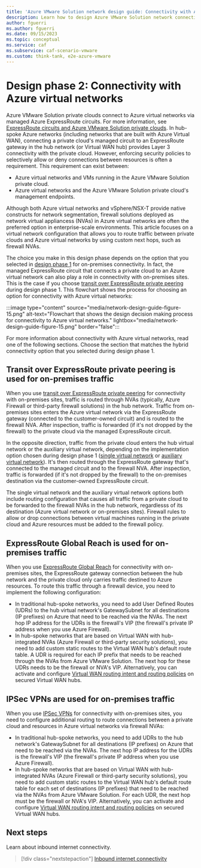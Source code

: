```yaml
---
title: 'Azure VMware Solution network design guide: Connectivity with Azure virtual networks'
description: Learn how to design Azure VMware Solution network connectivity with Azure virtual networks. This article is part of the Azure VMware Solution design guide.
author: fguerri
ms.author: fguerri
ms.date: 09/15/2023
ms.topic: conceptual
ms.service: caf
ms.subservice: caf-scenario-vmware
ms.custom: think-tank, e2e-azure-vmware
---
```


# Design phase 2: Connectivity with Azure virtual networks

Azure VMware Solution private clouds connect to Azure virtual networks via managed Azure ExpressRoute circuits. For more information, see [ExpressRoute circuits and Azure VMware Solution private clouds](azure-vmware-solution-network-basics.md#azure-expressroute-circuits-and-azure-vmware-solution-private-clouds). In hub-spoke Azure networks (including networks that are built with Azure Virtual WAN), connecting a private cloud's managed circuit to an ExpressRoute gateway in the hub network (or Virtual WAN hub) provides Layer 3 connectivity with the private cloud. However, enforcing security policies to selectively allow or deny connections between resources is often a requirement. This requirement can exist between:

- Azure virtual networks and VMs running in the Azure VMware Solution private cloud.
- Azure virtual networks and the Azure VMware Solution private cloud's management endpoints.

Although both Azure virtual networks and vSphere/NSX-T provide native constructs for network segmentation, firewall solutions deployed as network virtual appliancess (NVAs) in Azure virtual networks are often the preferred option in enterprise-scale environments. This article focuses on a virtual network configuration that allows you to route traffic between private clouds and Azure virtual networks by using custom next hops, such as firewall NVAs.

The choice you make in this design phase depends on the option that you selected in [design phase 1](on-premises-connectivity.md) for on-premises connectivity. In fact, the managed ExpressRoute circuit that connects a private cloud to an Azure virtual network can also play a role in connectivity with on-premises sites. This is the case if you choose [transit over ExpressRoute private peering](on-premises-connectivity.md#transit-over-expressroute-private-peering) during design phase 1. This flowchart shows the process for choosing an option for connectivity with Azure virtual networks:

:::image type="content" source="media/network-design-guide-figure-15.png" alt-text="Flowchart that shows the design decision making process for connectivity to Azure virtual networks." lightbox="media/network-design-guide-figure-15.png" border="false":::

For more information about connectivity with Azure virtual networks, read one of the following sections. Choose the section that matches the hybrid connectivity option that you selected during design phase 1.

## Transit over ExpressRoute private peering is used for on-premises traffic

When you use [transit over ExpressRoute private peering](on-premises-connectivity.md#transit-over-expressroute-private-peering) for connectivity with on-premises sites, traffic is routed through NVAs (typically, Azure Firewall or third-party firewall solutions) in the hub network. Traffic from on-premises sites enters the Azure virtual network via the ExpressRoute gateway (connected to the customer-owned circuit) and is routed to the firewall NVA. After inspection, traffic is forwarded (if it's not dropped by the firewall) to the private cloud via the managed ExpressRoute circuit. 

In the opposite direction, traffic from the private cloud enters the hub virtual network or the auxiliary virtual network, depending on the implementation option chosen during design phase 1 ([single virtual network](on-premises-connectivity.md#single-virtual-network) or [auxiliary virtual network](on-premises-connectivity.md#auxiliary-virtual-network)). It's then routed through the ExpressRoute gateway that's connected to the managed circuit and to the firewall NVA. After inspection, traffic is forwarded (if it's not dropped by the firewall) to the on-premises destination via the customer-owned ExpressRoute circuit. 

The single virtual network and the auxiliary virtual network options both include routing configuration that causes all traffic from a private cloud to be forwarded to the firewall NVAs in the hub network, regardlesss of its destination (Azure virtual network or on-premises sites). Firewall rules to allow or drop connections between virtual machines running in the private cloud and Azure resources must be added to the firewall policy.

## ExpressRoute Global Reach is used for on-premises traffic

When you use [ExpressRoute Global Reach](on-premises-connectivity.md#expressroute-global-reach) for connectivity with on-premises sites, the ExpressRoute gateway connection between the hub network and the private cloud only carries traffic destined to Azure resources. To route this traffic through a firewall device, you need to implement the following configuration:

- In traditional hub-spoke networks, you need to add User Defined Routes (UDRs) to the hub virtual network's GatewaySubnet for all destinations (IP prefixes) on Azure that need to be reached via the NVAs. The next hop IP address for the UDRs is the firewall's VIP (the firewall's private IP address when you use Azure Firewall).
- In hub-spoke networks that are based on Virtual WAN with hub-integrated NVAs (Azure Firewall or third-party security solutions), you need to add custom static routes to the Virtual WAN hub's default route table. A UDR is required for each IP prefix that needs to be reached through the NVAs from Azure VMware Solution. The next hop for these UDRs needs to be the firewall or NVA's VIP. Alternatively, you can activate and configure [Virtual WAN routing intent and routing policies](/azure/virtual-wan/how-to-routing-policies) on secured Virtual WAN hubs.

## IPSec VPNs are used for on-premises traffic

When you use [IPSec VPNs](on-premises-connectivity.md#ipsec-vpns) for connectivity with on-premises sites, you need to configure additional routing  to route connections between a private cloud and resources in Azure virtual networks via firewall NVAs:

- In traditional hub-spoke networks, you need to add UDRs to the hub network's GatewaySubnet for all destinations (IP prefixes) on Azure that need to be reached via the NVAs. The next hop IP address for the UDRs is the firewall's VIP (the firewall's private IP address when you use Azure Firewall).
- In hub-spoke networks that are based on Virtual WAN with hub-integrated NVAs (Azure Firewall or third-party security solutions), you need to add custom static routes to the Virtual WAN hub's default route table for each set of destinations (IP prefixes) that need to be reached via the NVAs from Azure VMware Solution. For each UDR, the next hop must be the firewall or NVA's VIP. Alternatively, you can activate and configure [Virtual WAN routing intent and routing policies](/azure/virtual-wan/how-to-routing-policies) on secured Virtual WAN hubs.

## Next steps

Learn about inbound internet connectivity.

> [!div class="nextstepaction"] 
> [Inbound internet connectivity](network-design-guide-internet-inbound-connectivity.md)